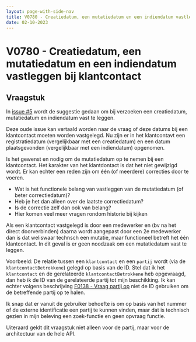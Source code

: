 ```yaml
---
layout: page-with-side-nav
title: V0780 - Creatiedatum, een mutatiedatum en een indiendatum vastleggen bij klantcontact
date: 02-10-2023
---
```


# V0780 - Creatiedatum, een mutatiedatum en een indiendatum vastleggen bij klantcontact 

## Vraagstuk

In [issue #5](https://github.com/VNG-Realisatie/klantinteracties/issues/5) wordt de suggestie gedaan om bij verzoeken een creatiedatum, mutatiedatum en indiendatum vast te leggen. 

Deze oude issue kan vertaald worden naar de vraag of deze datums bij een klantcontact moeten worden vastgelegd. 
Nu zijn er in het klantcontavt een registratiedatum (vergelijkbaar met een creatiedatum) en een datum plaatsgevonden (vergelijkbaar met een indiendatum) opgenomen.

Is het gewenst en nodig om de mutatiedatum op te nemen bij een klantcontact. 
Het karakter van het klantdontact is dat het niet gewijzigd wordt. Er kan echter een reden zijn om één (of meerdere) correcties door te voeren. 
- Wat is het functionele belang van vastleggen van de mutatiedatum (of beter correctiedatum)?
- Heb je het dan alleen over de laatste correctiedatum? 
- Is de correctie zelf dan ook van belang?
- Hier komen veel meer vragen rondom historie bij kijken

Als een klantcontact vastgelegd is door een medewerker en (bv na het direct doorverbinden) daarna wordt aangepast door een 2e medewerker dan is dat weliswaar technsch een mutatie, maar functioneel betreft het één klantcontact. In dit geval is er geen noodzaak om een mutatiedatum vast te leggen.

Voorbeeld: De relatie tussen een `klantcontact` en een `partij` wordt (via de `klantcontactBetrokkene`)  gelegd op basis van de ID. 
Stel dat ik het `klantcontact` en de gerelateerde `klantcontactBetrokkene` heb opgevraagd, dan heb ik de ID van de gerelateerde partij tot mijn beschikking. 
Ik kan echter volgens beschrijving [F0138 - Vraag partij op](./artefacten/0138.md) niet de ID gebruiken om de betreffende partij op te halen. 

Ik snap dat er vanuit de gebruiker behoefte is om op basis van het nummer of de externe identificatie een partij te kunnen vinden, maar dat is technisch gezien in mijn beleving een zoek-functie en geen opvraag functie. 

Uiteraard geldt dit vraagstuk niet alleen voor de partij, maar voor de architectuur van de hele API. 
